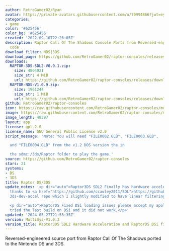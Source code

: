 ```yaml
---
author: RetroGamer02/Ryan
avatar: https://private-avatars.githubusercontent.com/u/70994866?jwt=eyJhbGciOiJIUzI1NiIsInR5cCI6IkpXVCJ9.eyJpc3MiOiJnaXRodWIuY29tIiwiYXVkIjoicmF3LmdpdGh1YnVzZXJjb250ZW50LmNvbSIsImtleSI6ImtleTEiLCJleHAiOjE3MzQ2MzI5NDAsIm5iZiI6MTczNDYzMTc0MCwicGF0aCI6Ii91LzcwOTk0ODY2In0.8w9XwWINyd4jQgKElOLwWwZBu0I38-rKb-lmz8At7Es&v=4
categories:
- game
color: '#625456'
color_bg: '#625456'
created: '2022-09-10T22:26:05Z'
description: Raptor Call Of The Shadows Console Ports from Reversed-engineered source
  code
download_filter: NDS|3DS
download_page: https://github.com/RetroGamer02/raptor-consoles/releases
downloads:
  RAPTOR-3DS-SDL2-V0.9.1.zip:
    size: 4804921
    size_str: 4 MiB
    url: https://github.com/RetroGamer02/raptor-consoles/releases/download/MultiSys-V1.0.3/RAPTOR-3DS-SDL2-V0.9.1.zip
  RAPTOR-NDS-V1.0.9.zip:
    size: 1961244
    size_str: 1 MiB
    url: https://github.com/RetroGamer02/raptor-consoles/releases/download/MultiSys-V1.0.3/RAPTOR-NDS-V1.0.9.zip
github: RetroGamer02/raptor-consoles
icon: https://raw.githubusercontent.com/RetroGamer02/raptor-consoles/multi-sys/rsrc/raptor3ds.png
image: https://raw.githubusercontent.com/RetroGamer02/raptor-consoles/multi-sys/rsrc/raptor3dsbanner.png
image_length: 48397
layout: app
license: gpl-2.0
license_name: GNU General Public License v2.0
script_message: 'Note: You will need "FILE0002.GLB", "FILE0003.GLB",

  and "FILE0004.GLB" from the v1.2 DOS version the in

  the sdmc:/3ds/Raptor folder to play the game.'
source: https://github.com/RetroGamer02/raptor-consoles
stars: 21
systems:
- DS
- 3DS
title: Raptor DS/3DS
update_notes: '<p dir="auto">Raptor3DS SDL2 Finally has hardware accelerated video  special
  thanks to <a href="https://github.com/ccawley2011/SDL">https://github.com/ccawley2011/SDL</a>
  3ds-dev-accel repo which I slightly modified to have linear filtering.</p>

  <p dir="auto">RaptorDS Fixed DSi loading issues please accept my apologizes if you
  tried the last build on DSi and it did not work.</p>'
updated: '2024-05-27T21:55:35Z'
version: MultiSys-V1.0.3
version_title: Raptor3DS SDL2 Hardware Acceleration and RaptorDS DSi fixes
---
```

Reversed-engineered source port from Raptor Call Of The Shadows ported to the Nintendo DS and 3DS.